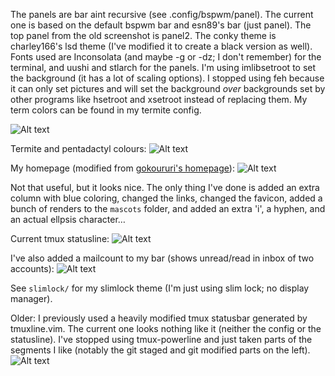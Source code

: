 The panels are bar aint recursive (see .config/bspwm/panel). The current one is based on the default bspwm bar and esn89's bar (just panel). The top panel from the old screenshot is panel2.
The conky theme is charley166's lsd theme (I've modified it to create a black version as well).
Fonts used are Inconsolata (and maybe -g or -dz; I don't remember) for the terminal, and uushi and stlarch for the panels.
I'm using imlibsetroot to set the background (it has a lot of scaling options). I stopped using feh because it can only set pictures and will set the background _over_ backgrounds set by other programs like hsetroot and xsetroot instead of replacing them.
My term colors can be found in my termite config.

![Alt text](https://raw.github.com/angelic-sedition/dotfiles/master/aesthetics/clean.png "Clean Desktop")

Termite and pentadactyl colours:
![Alt text](https://raw.github.com/angelic-sedition/dotfiles/master/aesthetics/term_and_penta_colours.png "Term and Penta Colours")

My homepage (modified from [gokoururi's homepage](https://github.com/gokoururi/homepage)):
![Alt text](https://raw.github.com/angelic-sedition/dotfiles/master/aesthetics/homepage.png "HOMEPAGE")

Not that useful, but it looks nice. The only thing I've done is added an extra column with blue coloring, changed the links, changed the favicon, added a bunch of renders to the `mascots` folder, and added an extra 'i', a hyphen, and an actual ellpsis character…

Current tmux statusline:
![Alt text](https://raw.github.com/angelic-sedition/dotfiles/master/aesthetics/newtmuxline.png "tmuxline")

I've also added a mailcount to my bar (shows unread/read in inbox of two accounts):
![Alt text](https://raw.github.com/angelic-sedition/dotfiles/master/aesthetics/mail_bar.png "mailcount")

See `slimlock/` for my slimlock theme (I'm just using slim lock; no display manager).

Older:
I previously used a heavily modified tmux statusbar generated by tmuxline.vim. The current one looks nothing like it (neither the config or the statusline). I've stopped using tmux-powerline and just taken parts of the segments I like (notably the git staged and git modified parts on the left).
![Alt text](https://raw.github.com/angelic-sedition/dotfiles/master/aesthetics/tmux_statusline.png "SCREENSHOT")
